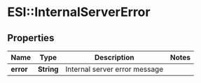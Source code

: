 # ESI::InternalServerError

## Properties
Name | Type | Description | Notes
------------ | ------------- | ------------- | -------------
**error** | **String** | Internal server error message | 



